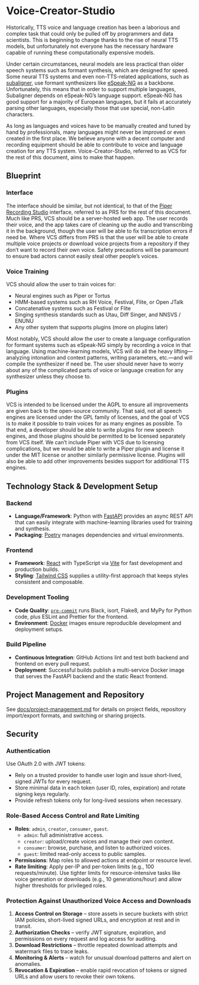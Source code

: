 # Voice-Creator-Studio

Historically, TTS voice and language creation has been a laborious and complex task that could only be pulled off by programmers and data scientists. This is beginning to change thanks to the rise of neural TTS models, but unfortunately not everyone has the necessary hardware capable of running these computationally expensive models.

Under certain circumstances, neural models are less practical than older speech systems such as formant synthesis, which are designed for speed. Some neural TTS systems and even non-TTS-related applications, such as [subaligner](https://github.com/baxtree/subaligner), use formant synthesizers like [eSpeak-NG](https://github.com/espeak-ng/espeak-ng) as a backbone. Unfortunately, this means that in order to support multiple languages, Subaligner depends on eSpeak-NG’s language support. eSpeak-NG has good support for a majority of European languages, but it fails at accurately parsing other languages, especially those that use special, non-Latin characters.

As long as languages and voices have to be manually created and tuned by hand by professionals, many languages might never be improved or even created in the first place. We believe anyone with a decent computer and recording equipment should be able to contribute to voice and language creation for any TTS system. Voice-Creator-Studio, referred to as VCS for the rest of this document, aims to make that happen.

## Blueprint

### Interface

The interface should be similar, but not identical, to that of the [Piper Recording Studio](https://github.com/rhasspy/piper-recording-studio) interface, referred to as PRS for the rest of this document. Much like PRS, VCS should be a server-hosted web app. The user records their voice, and the app takes care of cleaning up the audio and transcribing it in the background, though the user will be able to fix transcription errors if need be. Where VCS differs from PRS is that the user will be able to create multiple voice projects or download voice projects from a repository if they don’t want to record their own voice. Safety precautions will be paramount to ensure bad actors cannot easily steal other people’s voices.

### Voice Training

VCS should allow the user to train voices for:

* Neural engines such as Piper or Tortus
* HMM-based systems such as RH Voice, Festival, Flite, or Open JTalk
* Concatenative systems such as Festival or Flite
* Singing synthesis standards such as Utau, Diff Singer, and NNSVS / ENUNU
* Any other system that supports plugins (more on plugins later)

Most notably, VCS should allow the user to create a language configuration for formant systems such as eSpeak-NG simply by recording a voice in that language. Using machine-learning models, VCS will do all the heavy lifting—analyzing intonation and context patterns, writing parameters, etc.—and will compile the synthesizer if need be. The user should never have to worry about any of the complicated parts of voice or language creation for any synthesizer unless they choose to.

### Plugins

VCS is intended to be licensed under the AGPL to ensure all improvements are given back to the open-source community. That said, not all speech engines are licensed under the GPL family of licenses, and the goal of VCS is to make it possible to train voices for as many engines as possible. To that end, a developer should be able to write plugins for new speech engines, and those plugins should be permitted to be licensed separately from VCS itself. We can’t include Piper with VCS due to licensing complications, but we would be able to write a Piper plugin and license it under the MIT license or another similarly permissive license. Plugins will also be able to add other improvements besides support for additional TTS engines.

## Technology Stack & Development Setup

### Backend

* **Language/Framework**: Python with [FastAPI](https://fastapi.tiangolo.com/) provides an async REST API that can easily integrate with machine-learning libraries used for training and synthesis.
* **Packaging**: [Poetry](https://python-poetry.org/) manages dependencies and virtual environments.

### Frontend

* **Framework**: [React](https://react.dev/) with TypeScript via [Vite](https://vitejs.dev/) for fast development and production builds.
* **Styling**: [Tailwind CSS](https://tailwindcss.com/) supplies a utility-first approach that keeps styles consistent and composable.

### Development Tooling

* **Code Quality**: [`pre-commit`](https://pre-commit.com/) runs Black, isort, Flake8, and MyPy for Python code, plus ESLint and Prettier for the frontend.
* **Environment**: [Docker](https://www.docker.com/) images ensure reproducible development and deployment setups.

### Build Pipeline

* **Continuous Integration**: GitHub Actions lint and test both backend and frontend on every pull request.
* **Deployment**: Successful builds publish a multi-service Docker image that serves the FastAPI backend and the static React frontend.

## Project Management and Repository

See [docs/project-management.md](docs/project-management.md) for details on project fields, repository import/export formats, and switching or sharing projects.

## Security

### Authentication

Use OAuth 2.0 with JWT tokens:

- Rely on a trusted provider to handle user login and issue short-lived, signed JWTs for every request.
- Store minimal data in each token (user ID, roles, expiration) and rotate signing keys regularly.
- Provide refresh tokens only for long-lived sessions when necessary.

### Role-Based Access Control and Rate Limiting

- **Roles**: `admin`, `creator`, `consumer`, `guest`.
  - `admin`: full administrative access.
  - `creator`: upload/create voices and manage their own content.
  - `consumer`: browse, purchase, and listen to authorized voices.
  - `guest`: limited read-only access to public samples.
- **Permissions**: Map roles to allowed actions at endpoint or resource level.
- **Rate limiting**: Apply per-IP and per-token limits (e.g., 100 requests/minute). Use tighter limits for resource-intensive tasks like voice generation or downloads (e.g., 10 generations/hour) and allow higher thresholds for privileged roles.

### Protection Against Unauthorized Voice Access and Downloads

1. **Access Control on Storage** – store assets in secure buckets with strict IAM policies, short-lived signed URLs, and encryption at rest and in transit.
2. **Authorization Checks** – verify JWT signature, expiration, and permissions on every request and log access for auditing.
3. **Download Restrictions** – throttle repeated download attempts and watermark files to trace leaks.
4. **Monitoring & Alerts** – watch for unusual download patterns and alert on anomalies.
5. **Revocation & Expiration** – enable rapid revocation of tokens or signed URLs and allow users to revoke their own tokens.

